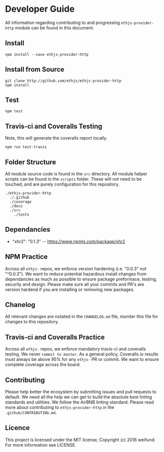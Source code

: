 # Developer Guide

All information regarding contributing to and progressing `ethjs-provider-http` module can be found in this document.

## Install
```
npm install --save ethjs-provider-http
```

## Install from Source

```
git clone http://github.com/ethjs/ethjs-provider-http
npm install
```

## Test
```
npm test
```

## Travis-ci and Coveralls Testing

Note, this will generate the coveralls report locally.

```
npm run test-travis
```

## Folder Structure

All module source code is found in the `src` directory. All module helper scripts can be found in the `scripts` folder. These will not need to be touched, and are purely configuration for this repository.

```
./ethjs-provider-http
  ./.github
  ./coverage
  ./docs
  ./src
    ./tests
```

## Dependancies

 - "xhr2": "0.1.3" -- https://www.npmjs.com/package/xhr2

## NPM Practice

Across all `ethjs-` repos, we enforce version hardening (i.e. "0.0.3" not "^0.0.3"). We want to reduce potential hazardous install changes from dependancies as much as possible to ensure package preformace, testing, security and design. Please make sure all your commits and PR's are version hardend if you are installing or removing new packages.

## Chanelog

All relevant changes are notated in the `CHANGELOG.md` file, moniter this file for changes to this repository.

## Travis-ci and Coveralls Practice

Across all `ethjs-` repos, we enforce mandatory travis-ci and coveralls testing. We never `commit to master`. As a general policy, Coveralls.io results must always be above 95% for any `ethjs-` PR or commit. We want to ensure complete coverage across the board.

## Contributing

Please help better the ecosystem by submitting issues and pull requests to default. We need all the help we can get to build the absolute best linting standards and utilities. We follow the AirBNB linting standard. Please read more about contributing to `ethjs-provider-http` in the `.github/CONTRIBUTING.md`.

## Licence

This project is licensed under the MIT license, Copyright (c) 2016 weifund. For more information see LICENSE.
